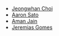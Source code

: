 -  [Jeongwhan Choi](https://github.com/jeongwhanchoi)
-  [Aaron Sato](https://github.com/2asato)
-  [Aman Jain](https://github.com/amnjain)
-  [Jeremias Gomes](https://github.com/j3r3mias)
